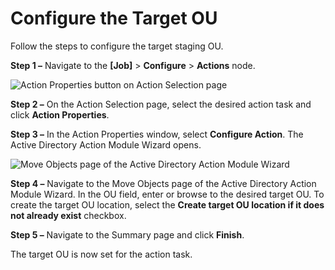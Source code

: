 # Configure the Target OU

Follow the steps to configure the target staging OU.

**Step 1 –** Navigate to the **[Job]** > **Configure** > **Actions** node.

![Action Properties button on Action Selection page](/img/product_docs/accessanalyzer/12.0/solutions/activedirectory/cleanup/configuretargetouactionproperties.webp)

**Step 2 –** On the Action Selection page, select the desired action task and click **Action
Properties**.

**Step 3 –** In the Action Properties window, select **Configure Action**. The Active Directory
Action Module Wizard opens.

![Move Objects page of the Active Directory Action Module Wizard](/img/product_docs/accessanalyzer/12.0/solutions/activedirectory/cleanup/configuretargetouactionmodulewizard.webp)

**Step 4 –** Navigate to the Move Objects page of the Active Directory Action Module Wizard. In the
OU field, enter or browse to the desired target OU. To create the target OU location, select the
**Create target OU location if it does not already exist** checkbox.

**Step 5 –** Navigate to the Summary page and click **Finish**.

The target OU is now set for the action task.
